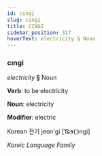 ```yaml
---
id: cıngi
slug: cıngi
title: CINGİ
sidebar_position: 317
hoverText: electricity § Noun
---
```


### cıngi

*electricity* **§** Noun

**Verb**: to be electricity

**Noun**: electricity

**Modifier**: electric

Korean 전기 jeon'gi [ˈt͡ɕɘ(ː)nɡi]

*Koreic Language Family*